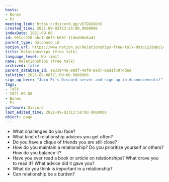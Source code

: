 ```yaml
---
hosts:
- Bones
- Pi
meeting_link: https://discord.gg/vE7QUXGDnS
created_time: 2021-09-02T13:54:00.0000000
indexDate: 2021-09-08
id: 991cc228-abc1-46f3-b08f-11dedd6a6ad1
parent_type: database_id
notion_url: https://www.notion.so/Relationships-free-talk-991cc228abc146f3b08f11dedd6a6ad1
title: Relationships (free talk)
language_level: No limit
name: Relationships (free talk)
archived: false
parent_database_id: e9339446-880f-4ef0-8ad7-8ad1f507dded
talktime: 2021-09-08T21:00:00.0000000
sign_up_here: "Join Pi's Discord server and sign up in #annoncements!"
tags:
- Talk
- 2021-09-08
- Bones
- Pi
software: Discord
last_edited_time: 2021-09-02T13:58:00.0000000
object: page
---
```



   - What challenges do you face?
   - What kind of relationship advices you get often?
   - Do you have a clique of friends you are still close?
   - How do you maintain a relationship? Do you prioritize yourself or others? How do you balance it?
   - Have you ever read a book or article on relationships? What drove you to read it? What advice did it gave you?
   - What do you think is important in a relationship?
   - Can relationship be a burden?










